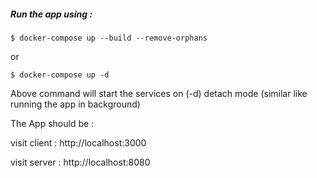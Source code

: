 ##### Run the app using :

`$ docker-compose up --build --remove-orphans`

or

`$ docker-compose up -d`

Above command will start the services on (-d) detach mode (similar like running the app in background)

The App should be :

visit client : http://localhost:3000

visit server : http://localhost:8080
